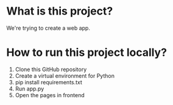 # What is this project?

We're trying to create a web app.

# How to run this project locally?

1. Clone this GitHub repository
2. Create a virtual environment for Python 
3. pip install requirements.txt
4. Run app.py
5. Open the pages in frontend
